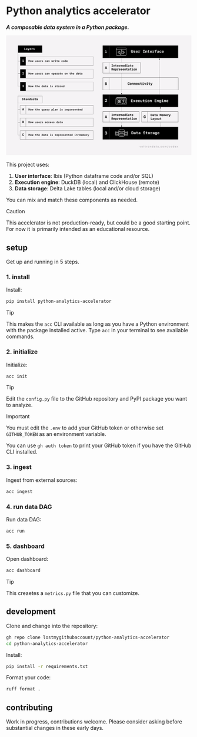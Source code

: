# Python analytics accelerator

***A composable data system in a Python package.***

![layers](img/layers.png)

This project uses:

1. **User interface**: Ibis (Python dataframe code and/or SQL)
2. **Execution engine**: DuckDB (local) and ClickHouse (remote)
3. **Data storage**: Delta Lake tables (local and/or cloud storage)

You can mix and match these components as needed.

> [!CAUTION]
> This accelerator is not production-ready, but could be a good starting point. For now it is primarily intended as an educational resource.

## setup

Get up and running in 5 steps.

### 1. install

Install:

```bash
pip install python-analytics-accelerator
```

> [!TIP]
> This makes the `acc` CLI available as long as you have a Python environment with the package installed active. Type `acc` in your terminal to see available commands.

### 2. initialize

Initialize:

```bash
acc init
```

> [!TIP]
> Edit the `config.py` file to the GitHub repository and PyPI package you want to analyze.

> [!IMPORTANT]
> You must edit the `.env` to add your GitHub token or otherwise set `GITHUB_TOKEN` as an environment variable.
>
> You can use `gh auth token` to print your GitHub token if you have the GitHub CLI installed.

### 3. ingest

Ingest from external sources:

```bash
acc ingest
```

### 4. run data DAG

Run data DAG:

```bash
acc run
```

### 5. dashboard

Open dashboard:

```bash
acc dashboard
```

> [!TIP]
> This creaetes a `metrics.py` file that you can customize.

## development

Clone and change into the repository:

```bash
gh repo clone lostmygithubaccount/python-analytics-accelerator
cd python-analytics-accelerator
```

Install:

```bash
pip install -r requirements.txt
```

Format your code:

```bash
ruff format .
```

## contributing

Work in progress, contributions welcome. Please consider asking before substantial changes in these early days.
